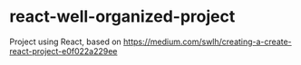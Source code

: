 # react-well-organized-project
Project using React, based on https://medium.com/swlh/creating-a-create-react-project-e0f022a229ee
